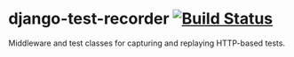 # django-test-recorder [![Build Status](https://travis-ci.org/dropseedlabs/django-test-recorder.svg?branch=master)](https://travis-ci.org/dropseedlabs/django-test-recorder)

Middleware and test classes for capturing and replaying HTTP-based tests.
